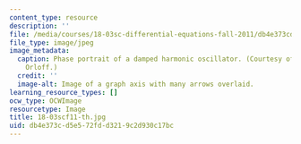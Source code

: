 ```yaml
---
content_type: resource
description: ''
file: /media/courses/18-03sc-differential-equations-fall-2011/db4e373cd5e572fdd3219c2d930c17bc_18-03scf11-th.jpg
file_type: image/jpeg
image_metadata:
  caption: Phase portrait of a damped harmonic oscillator. (Courtesy of Jeremy & Joel
    Orloff.)
  credit: ''
  image-alt: Image of a graph axis with many arrows overlaid.
learning_resource_types: []
ocw_type: OCWImage
resourcetype: Image
title: 18-03scf11-th.jpg
uid: db4e373c-d5e5-72fd-d321-9c2d930c17bc
---
```

